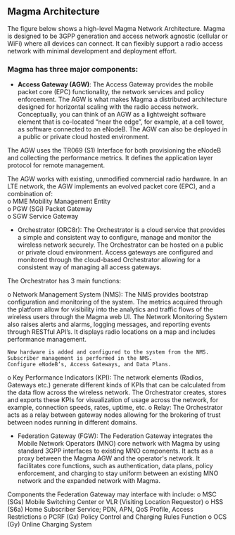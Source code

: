 ## Magma Architecture

The figure below shows a high-level Magma Network Architecture.  Magma is designed to be 3GPP generation and access network agnostic (cellular or WiFi) where all devices can connect.
It can flexibly support a radio access network with minimal development and deployment effort.

### Magma has three major components:

- **Access Gateway (AGW)**: The Access Gateway provides the mobile packet core (EPC) functionality, the network services and policy
enforcement.  The AGW is what makes Magma a distributed architecture designed for horizontal scaling with the radio access network. 
Conceptually, you can think of an AGW as a lightweight software element that is co-located “near the edge”, for example,
at a cell tower, as software connected to an eNodeB.  The AGW can also be deployed in a public or private cloud hosted environment.

The AGW uses the TR069 (S1) Interface for both provisioning the eNodeB and collecting the performance metrics. It defines the application layer protocol for remote management.


The AGW works with existing, unmodified commercial radio hardware.  In an LTE network, the AGW implements an evolved packet core (EPC), and a combination of:<br/>
  o	MME	Mobility Management Entity<br/>
  o	PGW	(SGi) Packet Gateway<br/>
  o	SGW 	Service Gateway<br/>
  

- Orchestrator (ORC8r):  The Orchestrator is a cloud service that provides a simple and consistent way to configure, manage and
monitor the wireless network securely.  The Orchestrator can be hosted on a public or private cloud environment.
Access gateways are configured and monitored through the cloud-based Orchestrator allowing for a consistent way of managing
all access gateways.

The Orchestrator has 3 main functions:

   o	Network Management System (NMS): The NMS provides bootstrap configuration and monitoring of the system.  The metrics
      acquired through the platform allow for visibility into the analytics and traffic flows of the wireless users through
      the Magma web UI.  The Network Monitoring System also raises alerts and alarms, logging messages, and reporting events
      through RESTful API’s.  It displays radio locations on a map and includes performance management.
  
    New hardware is added and configured to the system from the NMS.  Subscriber management is performed in the NMS. 
    Configure eNodeB’s, Access Gateways, and Data Plans.
    
  o	Key Performance Indicators (KPI): The network elements (Radios, Gateways etc.) generate different kinds of KPIs that can be calculated from the data flow across the wireless network. The Orchestrator creates, stores and exports these KPIs for visualization of usage across the network, for example, connection speeds, rates, uptime, etc.
  o	Relay: The Orchestrator acts as a relay between gateway nodes allowing for the brokering of trust between nodes running in different domains.

- Federation Gateway (FGW):  The Federation Gateway integrates the Mobile Network Operators (MNO) core network with Magma by using standard 3GPP interfaces to existing MNO components.  It acts as a proxy between the Magma AGW and the operator's network.  It facilitates core functions, such as authentication, data plans, policy enforcement, and charging to stay uniform between an existing MNO network and the expanded network with Magma.

Components the Federation Gateway may interface with include:
o	MSC	(SGs) Mobile Switching Center or VLR (Visiting Location Requestor)
o	HSS 	(S6a) Home Subscriber Service; PDN, APN, QoS Profile, Access Restrictions
o	PCRF 	(Gx) Policy Control and Charging Rules Function
o	OCS	(Gy) Online Charging System
